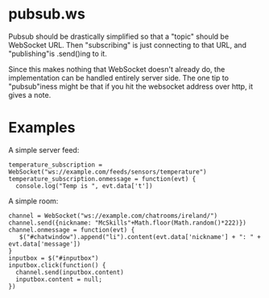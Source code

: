 pubsub.ws
=========

Pubsub should be drastically simplified so that a "topic" should be WebSocket URL.
Then "subscribing" is just connecting to that URL, and "publishing"is .send()ing to it.

Since this makes nothing that WebSocket doesn't already do, the implementation can be handled entirely server side.
The one tip to "pubsub"iness might be that if you hit the websocket address over http, it gives a note.

Examples
========

A simple server feed:
```
temperature_subscription = WebSocket("ws://example.com/feeds/sensors/temperature")
temperature_subscription.onmessage = function(evt) {
  console.log("Temp is ", evt.data['t'])

```


A simple room:
```
channel = WebSocket("ws://example.com/chatrooms/ireland/")
channel.send({nickname: "McSkills"+Math.floor(Math.random()*222)})
channel.onmessage = function(evt) {
   $("#chatwindow").append("li").content(evt.data['nickname'] + ": " + evt.data['message'])
}
inputbox = $("#inputbox")
inputbox.click(function() { 
  channel.send(inputbox.content)
  inputbox.content = null;
})
```
